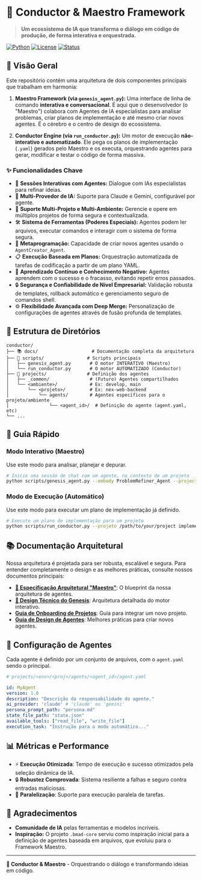 # 🎼 Conductor & Maestro Framework

> **Um ecossistema de IA que transforma o diálogo em código de produção, de forma interativa e orquestrada.**

[![Python](https://img.shields.io/badge/Python-3.8+-blue.svg)](https://python.org)
[![License](https://img.shields.io/badge/License-MIT-green.svg)](LICENSE)
[![Status](https://img.shields.io/badge/Status-Production%20Ready-brightgreen.svg)]()

## 🚀 Visão Geral

Este repositório contém uma arquitetura de dois componentes principais que trabalham em harmonia:

1.  **Maestro Framework (via `genesis_agent.py`):** Uma interface de linha de comando **interativa e conversacional**. É aqui que o desenvolvedor (o "Maestro") colabora com Agentes de IA especialistas para analisar problemas, criar planos de implementação e até mesmo criar novos agentes. É o cérebro e o centro de design do ecossistema.

2.  **Conductor Engine (via `run_conductor.py`):** Um motor de execução **não-interativo e automatizado**. Ele pega os planos de implementação (`.yaml`) gerados pelo Maestro e os executa, orquestrando agentes para gerar, modificar e testar o código de forma massiva.

### ✨ Funcionalidades Chave

- 💬 **Sessões Interativas com Agentes:** Dialogue com IAs especialistas para refinar ideias.
- 🤖 **Multi-Provedor de IA:** Suporte para Claude e Gemini, configurável por agente.
- 📂 **Suporte Multi-Projeto e Multi-Ambiente:** Gerencie e opere em múltiplos projetos de forma segura e contextualizada.
- 🛠️ **Sistema de Ferramentas (Poderes Especiais):** Agentes podem ler arquivos, executar comandos e interagir com o sistema de forma segura.
- 🧬 **Metaprogramação:** Capacidade de criar novos agentes usando o `AgentCreator_Agent`.
- 📋 **Execução Baseada em Planos:** Orquestração automatizada de tarefas de codificação a partir de um plano YAML.
- 🧠 **Aprendizado Contínuo e Conhecimento Negativo:** Agentes aprendem com o sucesso e o fracasso, evitando repetir erros passados.
- 🔒 **Segurança e Confiabilidade de Nível Empresarial:** Validação robusta de templates, rollback automático e gerenciamento seguro de comandos shell.
- ⚙️ **Flexibilidade Avançada com Deep Merge:** Personalização de configurações de agentes através de fusão profunda de templates.

## 📁 Estrutura de Diretórios

```
conductor/
├── 📚 docs/                    # Documentação completa da arquitetura
├── 🚀 scripts/                # Scripts principais
│   ├── genesis_agent.py       # O motor INTERATIVO (Maestro)
│   └── run_conductor.py       # O motor AUTOMATIZADO (Conductor)
├── 🔧 projects/               # Definição dos agentes
│   ├── _common/               # (Futuro) Agentes compartilhados
│   └── <ambiente>/            # Ex: develop, main
│       └── <projeto>/         # Ex: nex-web-backend
│           └── agents/        # Agentes específicos para o projeto/ambiente
│               └── <agent_id>/  # Definição do agente (agent.yaml, etc)
└── ...
```

## 🚀 Guia Rápido

### Modo Interativo (Maestro)

Use este modo para analisar, planejar e depurar.

```bash
# Inicie uma sessão de chat com um agente, no contexto de um projeto
python scripts/genesis_agent.py --embody ProblemRefiner_Agent --project-root /path/to/your/project --repl
```

### Modo de Execução (Automático)

Use este modo para executar um plano de implementação já definido.

```bash
# Execute um plano de implementação para um projeto
python scripts/run_conductor.py --projeto /path/to/your/project implementation_plan.yaml
```

## 📚 Documentação Arquitetural

Nossa arquitetura é projetada para ser robusta, escalável e segura. Para entender completamente o design e as melhores práticas, consulte nossos documentos principais:

- **[📖 Especificação Arquitetural "Maestro"](docs/GEMINI_ARCH_SPEC.md)**: O blueprint da nossa arquitetura de agentes.
- **[🚀 Design Técnico do Genesis](docs/GENESIS_TECHNICAL_DESIGN.md)**: Arquitetura detalhada do motor interativo.
- **[Guia de Onboarding de Projetos](docs/ONBOARDING_NEW_PROJECT.md)**: Guia para integrar um novo projeto.
- **[Guia de Design de Agentes](docs/AGENT_DESIGN_PATTERNS.md)**: Melhores práticas para criar novos agentes.

## 🔧 Configuração de Agentes

Cada agente é definido por um conjunto de arquivos, com o `agent.yaml` sendo o principal.

```yaml
# projects/<env>/<proj>/agents/<agent_id>/agent.yaml

id: MyAgent
version: 1.0
description: "Descrição da responsabilidade do agente."
ai_provider: 'claude' # 'claude' ou 'gemini'
persona_prompt_path: "persona.md"
state_file_path: "state.json"
available_tools: ["read_file", "write_file"]
execution_task: "Instrução para o modo automático..."
```

## 📊 Métricas e Performance

- ⚡ **Execução Otimizada**: Tempo de execução e sucesso otimizados pela seleção dinâmica de IA.
- 🔒 **Robustez Comprovada**: Sistema resiliente a falhas e seguro contra entradas maliciosas.
- 🔄 **Paralelização**: Suporte para execução paralela de tarefas.

## 🙏 Agradecimentos

- **Comunidade de IA** pelas ferramentas e modelos incríveis.
- **Inspiração:** O projeto `.bmad-core` serviu como inspiração inicial para a definição de agentes baseada em arquivos, que evoluiu para o Framework Maestro.

---

**🎼 Conductor & Maestro** - Orquestrando o diálogo e transformando ideias em código.